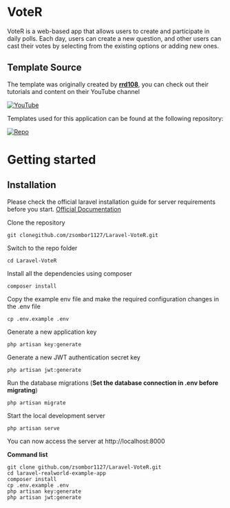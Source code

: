 
# VoteR
VoteR is a web-based app that allows users to create and participate in daily polls. Each day, users can create a new question, and other users can cast their votes by selecting from the existing options or adding new ones.

## Template Source

The template was originally created by <b>[rrd108](https://github.com/rrd108)</b>, you can check out their tutorials and content on their YouTube channel
<p dir="auto">
    <a href="https://www.youtube.com/@WebManiacc?sub_confirmation=1" title="Subscribe to their YouTube channel" rel="nofollow">
    <img src="https://camo.githubusercontent.com/513ba8a16470bbcf4b4c1da8d5cafdf24a7c6aae003192cec4a3fe6b139b621b/68747470733a2f2f637573746f6d2d69636f6e2d6261646765732e64656d6f6c61622e636f6d2f62616467652f2d5375627363726962652d7265643f7374796c653d666f722d7468652d6261646765266c6f676f3d766964656f266c6f676f436f6c6f723d7768697465" alt="YouTube" data-canonical-src="https://custom-icon-badges.demolab.com/badge/-Subscribe-red?style=for-the-badge&amp;logo=video&amp;logoColor=white" style="max-width: 100%;">
    </a>
</p>

Templates used for this application can be found at the following repository:
<p dir="auto">
    <a href="https://www.github.com/rrd108/youtube-modern-php" title="Open repository" rel="nofollow">
        <img src="https://custom-icon-badges.demolab.com/badge/-Repository-gray?style=for-the-badge&logoColor=white&logo=repo" alt="Repo" data-canonical-src="https://custom-icon-badges.demolab.com/badge/-Repository-gray?style=for-the-badge&logoColor=white&logo=repo" style="max-width: 100%;">
    </a>
</p>

# Getting started

## Installation

Please check the official laravel installation guide for server requirements before you start. [Official Documentation](https://laravel.com/docs/10.x/installation#installation)

Clone the repository

    git clonegithub.com/zsombor1127/Laravel-VoteR.git

Switch to the repo folder

    cd Laravel-VoteR

Install all the dependencies using composer

    composer install

Copy the example env file and make the required configuration changes in the .env file

    cp .env.example .env

Generate a new application key

    php artisan key:generate

Generate a new JWT authentication secret key

    php artisan jwt:generate

Run the database migrations (**Set the database connection in .env before migrating**)

    php artisan migrate

Start the local development server

    php artisan serve

You can now access the server at http://localhost:8000

**Command list**

    git clone github.com/zsombor1127/Laravel-VoteR.git
    cd laravel-realworld-example-app
    composer install
    cp .env.example .env
    php artisan key:generate
    php artisan jwt:generate 
    

